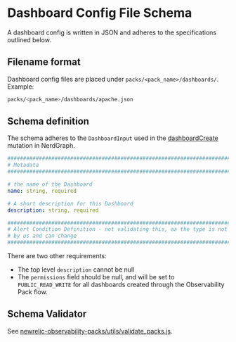 # Dashboard Config File Schema

A dashboard config is written in JSON and adheres to the specifications outlined below.

## Filename format

Dashboard config files are placed under `packs/<pack_name>/dashboards/`. Example:

```bash
packs/<pack_name>/dashboards/apache.json
```

## Schema definition

The schema adheres to the `DashboardInput` used in the [dashboardCreate](https://docs.newrelic.com/docs/new-relic-one/use-new-relic-one/core-concepts/dashboards-api-migration-insights-api-nerdgraph/#dashboard-create) mutation in NerdGraph.

```yaml
####################################################################################
# Metadata
####################################################################################

# the name of the Dashboard
name: string, required

# A short description for this Dashboard
description: string, required

####################################################################################
# Alert Condition Definition - not validating this, as the type is not controlled
# by us and can change
####################################################################################

```

There are two other requirements:

* The top level `description` cannot be null
* The `permissions` field should be null, and will be set to `PUBLIC_READ_WRITE` for all dashboards created through the Observability Pack flow.

## Schema Validator

See [newrelic-observability-packs/utils/validate_packs.js](../utils/validate_packs.js).

